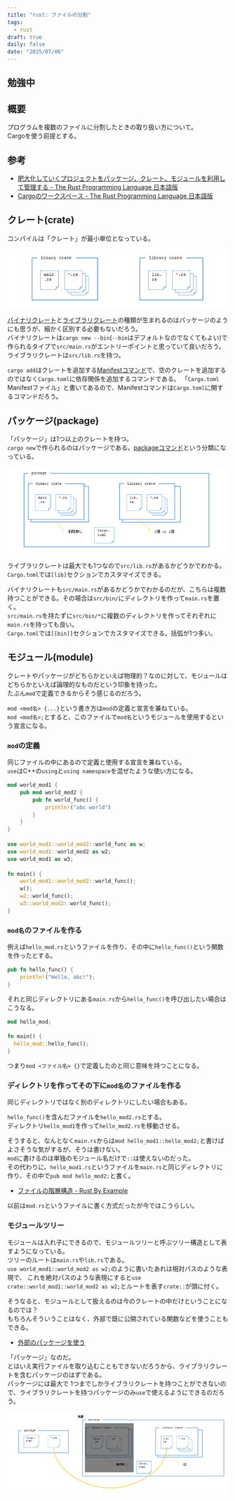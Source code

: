 ```yaml
---
title: "rust: ファイルの分割"
tags:
  - rust
draft: true
daily: false
date: "2025/07/06"
---
```


## 勉強中

## 概要

プログラムを複数のファイルに分割したときの取り扱い方について。  
Cargoを使う前提とする。

## 参考

* [肥大化していくプロジェクトをパッケージ、クレート、モジュールを利用して管理する - The Rust Programming Language 日本語版](https://doc.rust-jp.rs/book-ja/ch07-00-managing-growing-projects-with-packages-crates-and-modules.html)
* [Cargoのワークスペース - The Rust Programming Language 日本語版](https://doc.rust-jp.rs/book-ja/ch14-03-cargo-workspaces.html)

## クレート(crate)

コンパイルは「クレート」が最小単位となっている。

![image](images/crate.png)

[バイナリクレート](https://doc.rust-lang.org/cargo/reference/cargo-targets.html#binaries)と[ライブラリクレート](https://doc.rust-lang.org/cargo/reference/cargo-targets.html#library)の種類が生まれるのはパッケージのようにも思うが、細かく区別する必要もないだろう。  
バイナリクレートは`cargo new --bin`(`--bin`はデフォルトなのでなくてもよい)で作られるタイプで`src/main.rs`がエントリーポイントと思っていて良いだろう。  
ライブラリクレートは`src/lib.rs`を持つ。

`cargo add`はクレートを追加する[Manifestコマンド](https://doc.rust-lang.org/cargo/commands/cargo-add.html)で、空のクレートを追加するのではなく`Cargo.toml`に依存関係を追加するコマンドである。
「`Cargo.toml` Manifestファイル」と書いてあるので、Manifestコマンドは`Cargo.toml`に関するコマンドだろう。

## パッケージ(package)

「パッケージ」は1つ以上のクレートを持つ。  
`cargo new`で作られるのはパッケージである。[packageコマンド](https://doc.rust-lang.org/cargo/commands/package-commands.html)という分類になっている。

![image](images/package.png)

ライブラリクレートは最大でも1つなので`src/lib.rs`があるかどうかでわかる。  
`Cargo.toml`では`[lib]`セクションでカスタマイズできる。

バイナリクレートも`src/main.rs`があるかどうかでわかるのだが、こちらは複数持つことができる。その場合は`src/bin/`にディレクトリを作って`main.rs`を置く。  
`src/main.rs`を持たずに`src/bin/*`に複数のディレクトリを作ってそれぞれに`main.rs`を持っても良い。  
`Cargo.toml`では`[[bin]]`セクションでカスタマイズできる。括弧が1つ多い。

## モジュール(module)

クレートやパッケージがどちらかといえば物理的？なのに対して、モジュールはどちらかといえば論理的なものだという印象を持った。  
たぶん`mod`で定義できるからそう感じるのだろう。

`mod <mod名> {...}`という書き方は`mod`の定義と宣言を兼ねている。  
`mod <mod名>;`とすると、このファイルで`mod名`というモジュールを使用するという宣言になる。

### `mod`の定義

同じファイルの中にあるので定義と使用する宣言を兼ねている。  
`use`はC++の`using`と`using namespace`を混ぜたような使い方になる。

```rust
mod world_mod1 {
    pub mod world_mod2 {
        pub fn world_func() {
            println!("abc world")
        }
    }
}

use world_mod1::world_mod2::world_func as w;
use world_mod1::world_mod2 as w2;
use world_mod1 as w3;

fn main() {
    world_mod1::world_mod2::world_func();
    w();
    w2::world_func();
    w3::world_mod2::world_func();
}
```

### `mod名`のファイルを作る

例えば`hello_mod.rs`というファイルを作り、その中に`hello_func()`という関数を作ったとする。

```rust
pub fn hello_func() {
    println!("Hello, abc!");
}
```

それと同じディレクトリにある`main.rs`から`hello_func()`を呼び出したい場合はこうなる。

```rust
mod hello_mod;

fn main() {
  hello_mod::hello_func();
}
```

つまり`mod <ファイル名> {}`で定義したのと同じ意味を持つことになる。

### ディレクトリを作ってその下に`mod名`のファイルを作る

同じディレクトリではなく別のディレクトリにしたい場合もある。  

`hello_func()`を含んだファイルを`hello_mod2.rs`とする。  
ディレクトリ`hello_mod1`を作って`hello_mod2.rs`を移動させる。

そうすると、なんとなく`main.rs`からは`mod hello_mod1::hello_mod2;`と書けばよさそうな気がするが、そうは書けない。  
`mod`に書けるのは単独のモジュール名だけで`::`は使えないのだった。  
その代わりに、`hello_mod1.rs`というファイルを`main.rs`と同じディレクトリに作り、その中で`pub mod hello_mod2;`と書く。

* [ファイルの階層構造 - Rust By Example](https://doc.rust-lang.org/stable/rust-by-example/ja/mod/split.html)

以前は`mod.rs`というファイルに書く方式だったが今ではこうらしい。

### モジュールツリー

モジュールは入れ子にできるので、モジュールツリーと呼ぶツリー構造として表すようになっている。  
ツリーのルートは`main.rs`や`lib.rs`である。  
`use world_mod1::world_mod2 as w2;`のように書いたあれは相対パスのような表現で、
これを絶対パスのような表現にすると`use crate::world_mod1::world_mod2 as w2;`とルートを表す`crate::`が頭に付く。

そうなると、モジュールとして扱えるのは今のクレートの中だけということになるのでは？  
もちろんそういうことはなく、外部で既に公開されている関数などを使うこともできる。

* [外部のパッケージを使う](https://doc.rust-jp.rs/book-ja/ch07-04-bringing-paths-into-scope-with-the-use-keyword.html#%E5%A4%96%E9%83%A8%E3%81%AE%E3%83%91%E3%83%83%E3%82%B1%E3%83%BC%E3%82%B8%E3%82%92%E4%BD%BF%E3%81%86)

「パッケージ」なのだ。  
とはいえ実行ファイルを取り込むこともできないだろうから、ライブラリクレートを含むパッケージのはずである。  
パッケージには最大で 1つまでしかライブラリクレートを持つことができないので、ライブラリクレートを持つパッケージのみ`use`で使えるようにできるのだろう。

![image](images/call-external-package.png)


